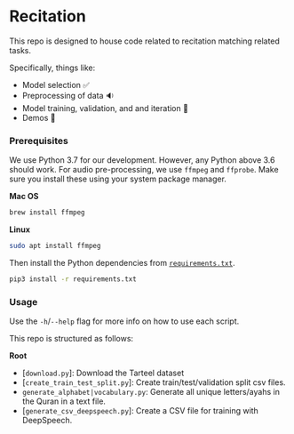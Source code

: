 # Recitation

This repo is designed to house code related to recitation matching related tasks. 


Specifically, things like:

* Model selection :white_check_mark:
* Preprocessing of data :sound:
* Model training, validation, and and iteration :repeat:
* Demos :rocket:


### Prerequisites 

We use Python 3.7 for our development.
However, any Python above 3.6 should work.
For audio pre-processing, we use `ffmpeg` and `ffprobe`.
Make sure you install these using your system package manager.

**Mac OS**

```bash
brew install ffmpeg
```

**Linux**

```bash
sudo apt install ffmpeg
```

Then install the Python dependencies from [`requirements.txt`](requirements.txt).

```bash
pip3 install -r requirements.txt
```

### Usage

Use the `-h`/`--help` flag for more info on how to use each script.

This repo is structured as follows:

**Root**

* [`download.py`]: Download the Tarteel dataset
* [`create_train_test_split.py`]: Create train/test/validation split csv files.
* `generate_alphabet|vocabulary.py`: Generate all unique letters/ayahs in the Quran in a text file.
* [`generate_csv_deepspeech.py`]: Create a CSV file for training with DeepSpeech.

